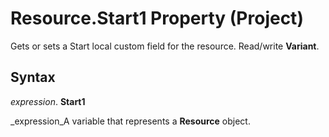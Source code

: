 
# Resource.Start1 Property (Project)

Gets or sets a Start local custom field for the resource. Read/write  **Variant**.


## Syntax

 _expression_. **Start1**

 _expression_A variable that represents a  **Resource** object.

